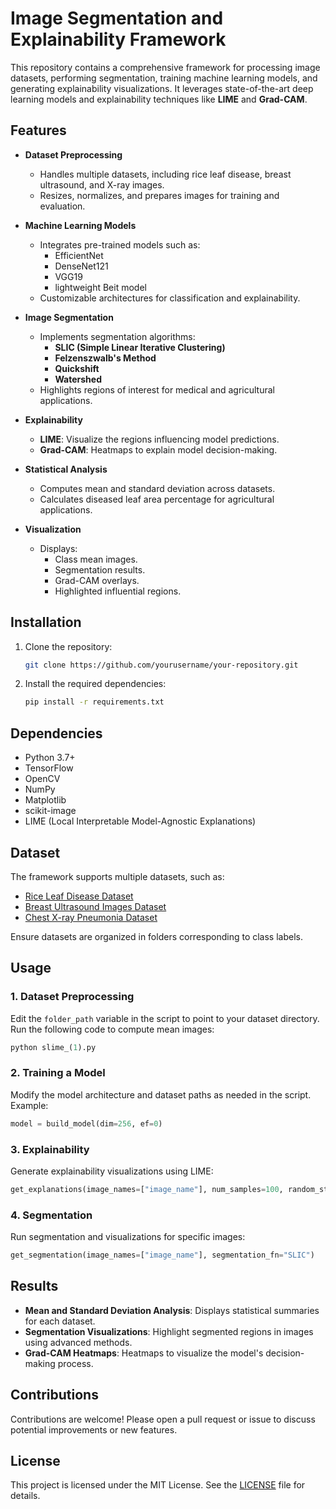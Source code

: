 
# Image Segmentation and Explainability Framework

This repository contains a comprehensive framework for processing image datasets, performing segmentation, training machine learning models, and generating explainability visualizations. It leverages state-of-the-art deep learning models and explainability techniques like **LIME** and **Grad-CAM**.

## Features

- **Dataset Preprocessing**
  - Handles multiple datasets, including rice leaf disease, breast ultrasound, and X-ray images.
  - Resizes, normalizes, and prepares images for training and evaluation.

- **Machine Learning Models**
  - Integrates pre-trained models such as:
    - EfficientNet
    - DenseNet121
    - VGG19
    - lightweight Beit model
  - Customizable architectures for classification and explainability.

- **Image Segmentation**
  - Implements segmentation algorithms:
    - **SLIC (Simple Linear Iterative Clustering)**
    - **Felzenszwalb's Method**
    - **Quickshift**
    - **Watershed**
  - Highlights regions of interest for medical and agricultural applications.

- **Explainability**
  - **LIME**: Visualize the regions influencing model predictions.
  - **Grad-CAM**: Heatmaps to explain model decision-making.

- **Statistical Analysis**
  - Computes mean and standard deviation across datasets.
  - Calculates diseased leaf area percentage for agricultural applications.

- **Visualization**
  - Displays:
    - Class mean images.
    - Segmentation results.
    - Grad-CAM overlays.
    - Highlighted influential regions.

## Installation

1. Clone the repository:
   ```bash
   git clone https://github.com/yourusername/your-repository.git
   ```
2. Install the required dependencies:
   ```bash
   pip install -r requirements.txt
   ```

## Dependencies

- Python 3.7+
- TensorFlow
- OpenCV
- NumPy
- Matplotlib
- scikit-image
- LIME (Local Interpretable Model-Agnostic Explanations)

## Dataset

The framework supports multiple datasets, such as:
- [Rice Leaf Disease Dataset](https://example.com/dataset)
- [Breast Ultrasound Images Dataset](https://example.com/dataset)
- [Chest X-ray Pneumonia Dataset](https://example.com/dataset)

Ensure datasets are organized in folders corresponding to class labels.

## Usage

### 1. Dataset Preprocessing
Edit the `folder_path` variable in the script to point to your dataset directory. Run the following code to compute mean images:
```python
python slime_(1).py
```

### 2. Training a Model
Modify the model architecture and dataset paths as needed in the script. Example:
```python
model = build_model(dim=256, ef=0)
```

### 3. Explainability
Generate explainability visualizations using LIME:
```python
get_explanations(image_names=["image_name"], num_samples=100, random_state=0)
```

### 4. Segmentation
Run segmentation and visualizations for specific images:
```python
get_segmentation(image_names=["image_name"], segmentation_fn="SLIC")
```

## Results

- **Mean and Standard Deviation Analysis**:
  Displays statistical summaries for each dataset.
- **Segmentation Visualizations**:
  Highlight segmented regions in images using advanced methods.
- **Grad-CAM Heatmaps**:
  Heatmaps to visualize the model's decision-making process.



## Contributions

Contributions are welcome! Please open a pull request or issue to discuss potential improvements or new features.

## License

This project is licensed under the MIT License. See the [LICENSE](LICENSE) file for details.
